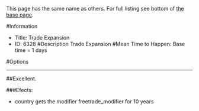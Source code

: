 This page has the same name as others. For full listing see bottom of [the base page](trade_expansion.md).

#Information
 - Title: Trade Expansion
 - ID: 6328
#Description
Trade Expansion
#Mean Time to Happen:
Base time = 1 days

#Options

___
##Excellent.

###Efects:<ul><li>country gets the modifier freetrade_modifier for 10 years</li></ul>
